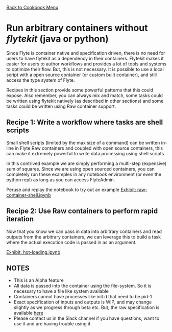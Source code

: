 [Back to Cookbook Menu](../..)

# Run arbitrary containers without *flytekit* (java or python)


Since Flyte is container native and specification driven, there is no need for users to have flytekit as a dependency in their containers.
Flytekit makes it easier for users to author workflows and provides a lot of tools and systems to optimize their flow. But, this is not necessary.
It is possible to use a local script with a open source container (or custom built container), and still access the type system of Flyte. 

Recipes in this section provide some powerful patterns that this could expose. Also remember, you can always mix and match, some tasks could be written using
flytekit natively (as described in other sections) and some tasks could be written using Raw container support.

## Recipe 1: Write a workflow where tasks are shell scripts
Small shell scripts (limited by the max size of a command) can be written in-line in Flyte Raw containers and coupled with open source containers, this can make it 
extremely powerful to write data processing using shell scripts.

In this contrived example we are simply performing a multi-step (expensive) sum of squares. Since we are using open sourced containers, you can completely run
these examples in any notebook environment (or even the python repl) as long as you can access FlyteAdmin.

Peruse and replay the notebook to try out an example
[Exhibit: raw-container-shell.ipynb](raw-container-shell.ipynb)

## Recipe 2: Use Raw containers to perform rapid iteration
Now that you know we can pass in data into arbitrary containers and read outputs from the arbitrary containers, we can leverage this to build a task where the actual execution code is passed in as an argument.

[Exhibit: hot-loading.ipynb](hot-loading.ipynb)

## NOTES
 - This is an Alpha feature
 - All data is passed into the container using the file-system. So it is necessary to have a file like system available
 - Containers cannot have processes like init.d that need to be pid-1
 - Exact specification of inputs and outputs is WIP, and may change slightly as we progress through beta etc. But, the raw specification is available [here](https://github.com/lyft/flyteidl/blob/master/protos/flyteidl/core/tasks.proto#L159-L225)
 - Please contact us in the Slack channel if you have questions, want to use it and are having trouble using it. 

